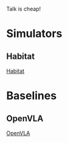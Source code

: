 Talk is cheap!

# Simulators

## Habitat

[Habitat](https://lcnkjnnn32s8.feishu.cn/wiki/PXYxw7vEdiz9VFkUvlQc4sSpnWh?from=from_copylink)

# Baselines

## OpenVLA

[OpenVLA](https://lcnkjnnn32s8.feishu.cn/wiki/Q1z9wzBlqihyX9kO0SKcV0XsnMf?from=from_copylink)

